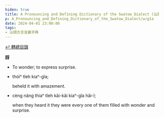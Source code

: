 ```yaml
---
hiden: true
title: A Pronouncing and Defining Dictionary of the Swatow Dialect (汕頭方言音義字典) / gîa
p: A_Pronouncing_and_Defining_Dictionary_of_the_Swatow_Dialect/w/gîa
date: 2024-04-01 23:00:00
tags: 
- 汕頭方言音義字典
---
```


[↩️ 轉總目錄](/A_Pronouncing_and_Defining_Dictionary_of_the_Swatow_Dialect)


**訝**
- To wonder; to express surprise.

- thóiⁿ tîeh kiaⁿ-gîa;

  beheld it with amazement.

- cèng nâng thiaⁿ tîeh kâi-kâi kiaⁿ-gîa hăi-ĭ;

  when they heard it they were every one of them filled with wonder and surprise.